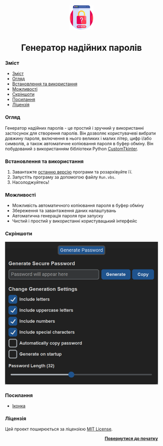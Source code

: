 <a name="readme-top"></a>

<div align="center">
  <a href="https://github.com/seesmof/">
    <img src="../public/logo.png" alt="Logo" height="80">
  </a>

<h1 align="center">Генератор надійних паролів</h1>
</div>

### Зміст

- [Зміст](#зміст)
- [Огляд](#огляд)
- [Встановлення та використання](#встановлення-та-використання)
- [Можливості](#можливості)
- [Скріншоти](#скріншоти)
- [Посилання](#посилання)
- [Ліцензія](#ліцензія)

### Огляд

Генератор надійних паролів - це простий і зручний у використанні застосунок для створення паролів. Він дозволяє користувачеві вибрати довжину пароля, включення в нього великих і малих літер, цифр і/або символів, а також автоматичне копіювання пароля в буфер обміну. Він побудований з використанням бібліотеки Python [CustomTkinter](https://github.com/TomSchimansky/CustomTkinter).

### Встановлення та використання

1. Завантажте [останню версію](https://github.com/seesmof/strong-password-generator/archive/refs/tags/v1.0.0.zip) програми та розархівуйте її.
2. Запустіть програму за допомогою файлу `Run.vbs`.
3. Насолоджуйтесь!

### Можливості

- Можливість автоматичного копіювання пароля в буфер обміну
- Збереження та завантаження даних налаштувань
- Автоматична генерація пароля при запуску
- Чистий і простий у використанні користувацький інтерфейс

### Скріншоти

![screenshot](../public/program-screenshot.png)

### Посилання

- [Іконка](https://www.flaticon.com/)

### Ліцензія

Цей проект поширюється за ліцензією [MIT License](../LICENSE).

<p align="right"><a href="#readme-top"><strong>Повернутися до початку</strong></a></p>
